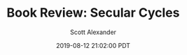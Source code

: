 ---
layout: podcast
title: "Book Review: Secular Cycles"
author: Scott Alexander
description: https://slatestarcodex.com/2019/08/12/book-review-secular-cycles/
date: 2019-08-12 21:02:00 PDT
length: 6787695
duration: 1697
guid: book-review-secular-cycles
---